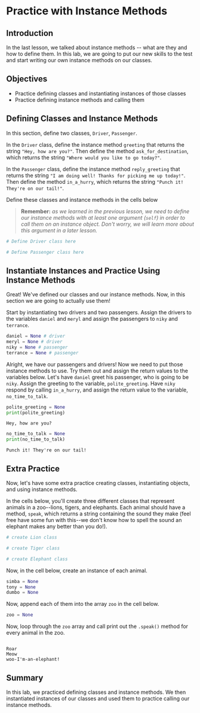 
# Practice with Instance Methods

## Introduction
In the last lesson, we talked about instance methods -- what are they and how to define them. In this lab, we are going to put our new skills to the test and start writing our own instance methods on our classes.

## Objectives

* Practice defining classes and instantiating instances of those classes
* Practice defining instance methods and calling them

## Defining Classes and Instance Methods

In this section, define two classes, `Driver`, `Passenger`. 

In the `Driver` class, define the instance method `greeting` that returns the string `"Hey, how are you?"`. Then define the method `ask_for_destination`, which returns the string `"Where would you like to go today?"`. 

In the `Passenger` class, define the instance method `reply_greeting` that returns the string `"I am doing well! Thanks for picking me up today!"`. Then define the method `in_a_hurry`, which returns the string `"Punch it! They're on our tail!"`. 

Define these classes and instance methods in the cells below
    
> **Remember:** *as we learned in the previous lesson, we need to define our instance methods with at least one argument (`self`) in order to call them on an instance object. Don't worry, we will learn more about this argument in a later lesson.*


```python
# Define Driver class here
```


```python
# Define Passenger class here 
```

## Instantiate Instances and Practice Using Instance Methods
Great! We've defined our classes and our instance methods. Now, in this section we are going to actually use them!

Start by instantiating two drivers and two passengers. Assign the drivers to the variables `daniel` and `meryl` and assign the passengers to `niky` and `terrance`.


```python
daniel = None # driver
meryl = None # driver
niky = None # passenger
terrance = None # passenger
```

Alright, we have our passengers and drivers! Now we need to put those instance methods to use. Try them out and assign the return values to the variables below. Let's have `daniel` greet his passenger, who is going to be `niky`. Assign the greeting to the variable, `polite_greeting`. Have `niky` respond by calling `in_a_hurry`, and assign the return value to the variable, `no_time_to_talk`.


```python
polite_greeting = None
print(polite_greeting)
```

    Hey, how are you?
    


```python
no_time_to_talk = None
print(no_time_to_talk)
```

    Punch it! They're on our tail!
    

## Extra Practice

Now, let's have some extra practice creating classes, instantiating objects, and using instance methods. 

In the cells below, you'll create three different classes that represent animals in a zoo--lions, tigers, and elephants.  Each animal should have a method, `speak`, which returns a string containing the sound they make (feel free have some fun with this--we don't know how to spell the sound an elephant makes any better than you do!). 


```python
# create Lion class
```


```python
# create Tiger class
```


```python
# create Elephant class
```

Now, in the cell below, create an instance of each animal. 


```python
simba = None
tony = None
dumbo = None
```

Now, append each of them into the array `zoo` in the cell below.


```python
zoo = None
```

Now, loop through the `zoo` array and call print out the `.speak()` method for every animal in the zoo. 


```python

```

    Roar
    Meow
    woo-I'm-an-elephant!
    

## Summary
In this lab, we practiced defining classes and instance methods. We then instantiated instances of our classes and used them to practice calling our instance methods. 
